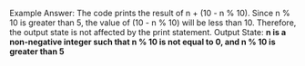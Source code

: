 Example Answer:
The code prints the result of n + (10 - n % 10). Since n % 10 is greater than 5, the value of (10 - n % 10) will be less than 10. Therefore, the output state is not affected by the print statement.
Output State: **n is a non-negative integer such that n % 10 is not equal to 0, and n % 10 is greater than 5**